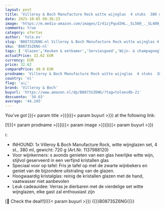 ```yaml
---
layout: post
title: 'Villeroy & Boch Manufacture Rock witte wijnglas  4 stuks  380 ml'
date: 2025-10-05 09:36:23
image: 'https://m.media-amazon.com/images/I/41zjPqud3HL._SL500_._SL400_.jpg'
comments: true
category: ofertas
author: 'tole.es'
slug: 'B0873SZ6NG-nl Villeroy & Boch Manufacture Rock witte wijnglas 4 stuks...'
sku: 'B0873SZ6NG-nl'
tags: [ 'Glazen','Keuken & eetkamer','Serviesgoed','Wijn- & champagneglazen','Wijnglazen','Wonen & keuken','villeroy & boch','🇳🇱', ]
actualPrice: 32.62 EUR
currency: EUR
price: 32.62
comparePrice: 49.9 EUR
prodname: 'Villeroy & Boch Manufacture Rock witte wijnglas  4 stuks  380 ml'
country: 'nl'
flag: '🇳🇱'
brand: 'Villeroy & Boch'
buyurl: 'https://www.amazon.nl/dp/B0873SZ6NG/?tag=tolees0b-21'
descuento: '34.63'
average: '44.245'
---
```


You've got [{{< param title >}}]({{< param buyurl >}}) at the following link:

[![{{< param prodname >}}]({{< param image >}})]({{< param buyurl >}})

ℹ️:

- INHOUND: 1x Villeroy & Boch Manufacture Rock, witte wijnglazen set, 4 st., 380 ml, gewicht: 720 g (Art.Nr. 1137988120)
- Voor wijnkenners: s avonds genieten van een glas heerlijke witte wijn, stijlvol geserveerd in een verfijnd kristallen glas
- Speciaal voor op tafel: Fris je tafel op met de zwarte wijnbekers en geniet van de bijzondere uitstraling van de glazen.
- Hoogwaardig kristalglas: reinig de kristallen glazen met de hand, vaatwasser niet aanbevolen
- Leuk cadeauidee: Verras je dierbaren met de vierdelige set witte wijnglazen, elke gast zal enthousiast zijn

[🛒 Check the deal!!]({{< param buyurl >}})
{{<world>}}B0873SZ6NG{{</world>}}
